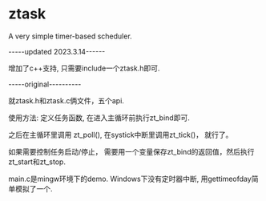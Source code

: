 # ztask

A very simple timer-based scheduler.

-----updated 2023.3.14------

增加了c++支持, 只需要include一个ztask.h即可.

-----original----------

就ztask.h和ztask.c俩文件，五个api.

使用方法: 定义任务函数, 在进入主循环前执行zt_bind即可.

之后在主循环里调用 zt_poll(), 在systick中断里调用zt_tick()， 就行了。

如果需要控制任务启动/停止， 需要用一个变量保存zt_bind的返回值，然后执行zt_start和zt_stop.

main.c是mingw环境下的demo. Windows下没有定时器中断, 用gettimeofday简单模拟了一个.
